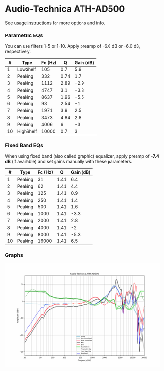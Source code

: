 # Audio-Technica ATH-AD500
See [usage instructions](https://github.com/jaakkopasanen/AutoEq#usage) for more options and info.

### Parametric EQs
You can use filters 1-5 or 1-10. Apply preamp of -6.0 dB or -6.0 dB, respectively.

|   # | Type      |   Fc (Hz) |    Q |   Gain (dB) |
|-----|-----------|-----------|------|-------------|
|   1 | LowShelf  |       105 | 0.7  |         5.9 |
|   2 | Peaking   |       332 | 0.74 |         1.7 |
|   3 | Peaking   |      1112 | 2.89 |        -2.9 |
|   4 | Peaking   |      4747 | 3.1  |        -3.8 |
|   5 | Peaking   |      8637 | 1.96 |        -5.5 |
|   6 | Peaking   |        93 | 2.54 |        -1   |
|   7 | Peaking   |      1971 | 3.9  |         2.5 |
|   8 | Peaking   |      3473 | 4.84 |         2.8 |
|   9 | Peaking   |      4006 | 6    |        -3   |
|  10 | HighShelf |     10000 | 0.7  |         3   |

### Fixed Band EQs
When using fixed band (also called graphic) equalizer, apply preamp of **-7.4 dB** (if available) and set gains manually with these parameters.

|   # | Type    |   Fc (Hz) |    Q |   Gain (dB) |
|-----|---------|-----------|------|-------------|
|   1 | Peaking |        31 | 1.41 |         6.4 |
|   2 | Peaking |        62 | 1.41 |         4.4 |
|   3 | Peaking |       125 | 1.41 |         0.9 |
|   4 | Peaking |       250 | 1.41 |         1.4 |
|   5 | Peaking |       500 | 1.41 |         1.6 |
|   6 | Peaking |      1000 | 1.41 |        -3.3 |
|   7 | Peaking |      2000 | 1.41 |         2.8 |
|   8 | Peaking |      4000 | 1.41 |        -2   |
|   9 | Peaking |      8000 | 1.41 |        -5.3 |
|  10 | Peaking |     16000 | 1.41 |         6.5 |

### Graphs
![](./Audio-Technica%20ATH-AD500.png)

